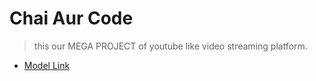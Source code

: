 # Chai Aur Code

> this our MEGA PROJECT of youtube like video streaming platform.

- [Model Link](https://app.eraser.io/workspace/fb913DpMdUTE7XBYsI3O?origin=share)
  
